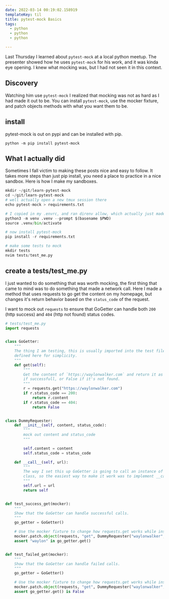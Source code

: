 ```yaml
---
date: 2022-03-14 00:19:02.158919
templateKey: til
title: pytest-mock Basics
tags:
  - python
  - python
  - python

---
```


Last Thursday I learned about `pytest-mock` at a local python meetup.  The
presenter showed how he uses `pytest-mock` for his work, and it was kinda eye
opening.  I knew what mocking was, but I had not seen it in this context.

## Discovery

Watching him use `pytest-mock` I realized that mocking was not as hard as I had
made it out to be.  You can install `pytest-mock`, use the mocker fixture, and
patch objects methods with what you want them to be.

## install

pytest-mock is out on pypi and can be installed with pip.

```
python -m pip install pytest-mock
```

## What I actually did

Sometimes I fall victim to making these posts nice and easy to follow.  It
takes more steps than just pip install, you need a place to practice in a nice
sandbox.  Here is how I make my sandboxes.

``` python
mkdir ~/git/learn-pytest-mock
cd ~/git/learn-pytest-mock
# well actually open a new tmux session there
echo pytest-mock > requirements.txt

# I copied in my .envrc, and ran direnv allow, which actually just made me a virtual env as follows
python3 -m venv .venv --prompt $(basename $PWD)
source .venv/bin/activate

# now install pytest-mock
pip install -r requirements.txt

# make some tests to mock
mkdir tests
nvim tests/test_me.py
```

## create a tests/test_me.py

I just wanted to do something that was worth mocking, the first thing that came
to mind was to do something that made a network call.  Here I made a method
that uses requests to go get the content on my homepage, but changes it's
return behavior based on the `status_code` of the request.

I want to mock out `requests` to ensure that GoGetter can handle both `200`
(http success) and `404` (http not found) status codes.

``` python
# tests/test_me.py
import requests


class GoGetter:
    """
    The thing I am testing, this is usually imported into the test file, but
    defined here for simplicity.
    """
    def get(self):
        """
        Get the content of `https://waylonwalker.com` and return it as a string
        if successfull, or False if it's not found.
        """
        r = requests.get("https://waylonwalker.com")
        if r.status_code == 200:
            return r.content
        if r.status_code == 404:
            return False


class DummyRequester:
    def __init__(self, content, status_code):
        """
        mock out content and status_code
        """

        self.content = content
        self.status_code = status_code

    def __call__(self, url):
        """
        The way I set this up GoGetter is going to call an instance of this
        class, so the easiest way to make it work was to implement __call__.
        """
        self.url = url
        return self


def test_success_get(mocker):
    """
    Show that the GoGetter can handle successful calls.
    """
    go_getter = GoGetter()

    # Use the mocker fixture to change how requests.get works while inside of test_success_get
    mocker.patch.object(requests, "get", DummyRequester("waylonwalker", 200))
    assert "waylon" in go_getter.get()


def test_failed_get(mocker):
    """
    Show that the GoGetter can handle failed calls.
    """
    go_getter = GoGetter()

    # Use the mocker fixture to change how requests.get works while inside of test_failed_get
    mocker.patch.object(requests, "get", DummyRequester("waylonwalker", 404))
    assert go_getter.get() is False
```

